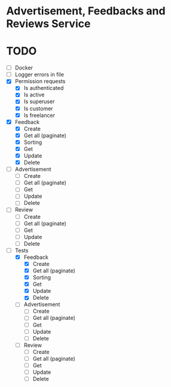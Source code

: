 # Advertisement, Feedbacks and Reviews Service

# TODO

- [ ] Docker
- [ ] Logger errors in file
- [x] Permission requests
    - [x] Is authenticated
    - [x] Is active
    - [x] Is superuser
    - [x] Is customer
    - [x] Is freelancer
- [x] Feedback
    - [x] Create
    - [x] Get all (paginate)
    - [x] Sorting
    - [x] Get
    - [x] Update
    - [x] Delete
- [ ] Advertisement
    - [ ] Create
    - [ ] Get all (paginate)
    - [ ] Get
    - [ ] Update
    - [ ] Delete
- [ ] Review
    - [ ] Create
    - [ ] Get all (paginate)
    - [ ] Get
    - [ ] Update
    - [ ] Delete
- [ ] Tests
    - [x] Feedback
        - [x] Create
        - [x] Get all (paginate)
        - [x] Sorting
        - [x] Get
        - [x] Update
        - [x] Delete
    - [ ] Advertisement
        - [ ] Create
        - [ ] Get all (paginate)
        - [ ] Get
        - [ ] Update
        - [ ] Delete
    - [ ] Review
        - [ ] Create
        - [ ] Get all (paginate)
        - [ ] Get
        - [ ] Update
        - [ ] Delete
